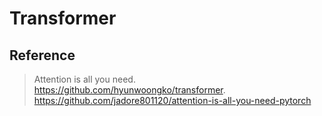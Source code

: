 # Transformer

## Reference
  >Attention is all you need.\
  >https://github.com/hyunwoongko/transformer. 
  >https://github.com/jadore801120/attention-is-all-you-need-pytorch
  >
